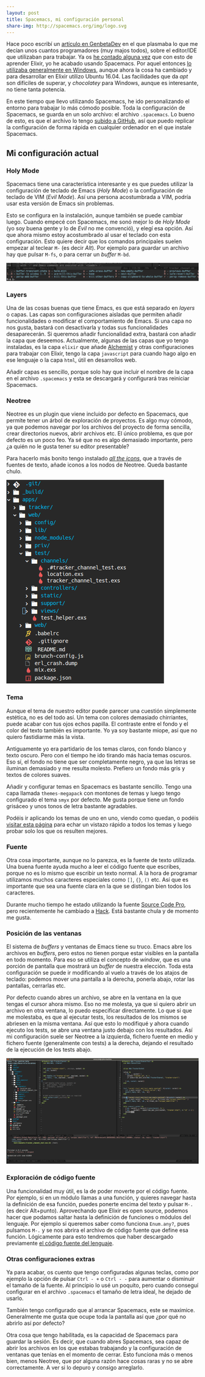 ```yaml
---
layout: post
title: Spacemacs, mi configuración personal
share-img: http://spacemacs.org/img/logo.svg
---
```



Hace poco escribí un [artículo en GenbetaDev](https://www.genbetadev.com/herramientas/las-herramientas-del-programador-y-tu-cual-usas) en el que plasmaba lo que me decían unos cuantos programadores (muy majos todos), sobre el editor/IDE que utilizaban para trabajar. Ya os [he contado alguna vez](http://charlascylon.com/2016-06-20-spacemacs-el-editor-perfecto-Elixir) que con esto de aprender Elixir, yo he acabado usando Spacemacs. Por aquel entonces [lo utilizaba generalmente en Windows](http://charlascylon.com/2016-06-29-instalando-spacemacs-en-windows), aunque ahora la cosa ha cambiado y para desarrollar en Elixir utilizo Ubuntu 16.04. Las facilidades que da *apt* son difíciles de superar, y *chocolatey* para Windows, aunque es interesante, no tiene tanta potencia. 

En este tiempo que llevo utilizando Spacemacs, he ido personalizando el entorno para trabajar lo más cómodo posible. Toda la configuración de Spacemacs, se guarda en un solo archivo: el archivo `.spacemacs`. Lo bueno de esto, es que el archivo lo tengo [subido a GitHub](https://github.com/rubenfa/spacemacs-config), así que puedo replicar la configuración de forma rápida en cualquier ordenador en el que instale Spacemacs.


## Mi configuración actual

### Holy Mode

Spacemacs tiene una característica interesante y es que puedes utilizar la configuración de teclado de Emacs (*Holy Mode*) o la configuración de teclado de VIM (*Evil Mode*). Así una persona acostumbrada a VIM, podría usar esta versión de Emacs sin problemas. 

Esto se configura en la instalación, aunque también se puede cambiar luego. Cuando empecé con Spacemacs, me sonó mejor lo de *Holy Mode* (yo soy buena gente y lo de *Evil* no me convenció), y elegí esa opción. Así que ahora mismo estoy acostumbrado al usar el teclado con esta configuración. Esto quiere decir que los comandos principales suelen empezar al teclear `M-` (es decir *Alt*). Por ejemplo para guardar un archivo hay que pulsar `M-fs`, o para cerrar un *buffer* `M-bd`.

![Neotree con all-the-icons](/img/posts/2017/minibufer.png)

### Layers

Una de las cosas buenas que tiene Emacs, es que está separado en *layers* o capas. Las capas son configuraciones aisladas que permiten añadir funcionalidades o modificar el comportamiento de Emacs. Si una capa no nos gusta, bastará con desactivarla y todas sus funcionalidades desaparecerán. Si queremos añadir funcionalidad extra, bastará con añadir la capa que deseemos. Actualmente, algunas de las capas que yo tengo instaladas, es la capa `elixir` que añade [Alchemist](https://github.com/tonini/alchemist.el) y otras configuraciones para trabajar con Elixir, tengo la capa `javascript` para cuando hago algo en ese lenguaje o la capa `html`, útil en desarrollos web. 

Añadir capas es sencillo, porque solo hay que incluir el nombre de la capa en el archivo `.spacemacs` y esta se descargará y configurará tras reiniciar Spacemacs.

### Neotree

Neotree es un plugin que viene incluido por defecto en Spacemacs, que permite tener un árbol de exploración de proyectos. Es algo muy cómodo, ya que podemos navegar por los archivos del proyecto de forma sencilla, crear directorios nuevos, abrir archivos etc. El único problema, es que por defecto es un poco feo. Ya sé que no es algo demasiado importante, pero ¿a quién no le gusta tener su editor presentable? 

Para hacerlo más bonito tengo instalado [*all the icons*](https://github.com/domtronn/all-the-icons.el#resource-fonts), que a través de fuentes de texto, añade iconos a los nodos de Neotree. Queda bastante chulo.

![Neotree con all-the-icons](/img/posts/2017/all_the_icons.png)

### Tema

Aunque el tema de nuestro editor puede parecer una cuestión simplemente estética, no es del todo así. Un tema con colores demasiado chirriantes, puede acabar con tus ojos echos papilla. El contraste entre el fondo y el color del texto también es importante. Yo ya soy bastante miope, así que no quiero fastidiarme más la vista. 

Antiguamente yo era partidario de los temas claros, con fondo blanco y texto oscuro. Pero con el tiempo he ido tirando más hacia temas oscuros. Eso sí, el fondo no tiene que ser completamente negro, ya que las letras se iluminan demasiado y me resulta molesto. Prefiero un fondo más gris y textos de colores suaves. 

Añadir y configurar temas en Spacemacs es bastante sencillo. Tengo una capa llamada `themes-megapack` con montones de temas y luego tengo configurado el tema `smyx` por defecto. Me gusta porque tiene un fondo grisáceo y unos tonos de letra bastante agradables.

Podéis ir aplicando los temas de uno en uno, viendo como quedan, o podéis [visitar esta página](http://themegallery.robdor.com/) para echar un vistazo rápido a todos los temas y luego probar solo los que os resulten mejores.

### Fuente

Otra cosa importante, aunque no lo parezca, es la fuente de texto utilizada. Una buena fuente ayuda mucho a leer el código fuente que escribes, porque no es lo mismo que escribir un texto normal. A la hora de programar utilizamos muchos caracteres especiales como `[]`, `{}`, `()` etc. Así que es importante que sea una fuente clara en la que se distingan bien todos los caracteres.

Durante mucho tiempo he estado utilizando la fuente [Source Code Pro](https://github.com/adobe-fonts/source-code-pro), pero recientemente he cambiado a [Hack](http://sourcefoundry.org/hack/). Está bastante chula y de momento me gusta.

### Posición de las ventanas

El sistema de *buffers* y ventanas de Emacs tiene su truco. Emacs abre los archivos en *buffers*, pero estos no tienen porque estar visibles en la pantalla en todo momento. Para eso se utiliza el concepto de *window*, que es una porción de pantalla que mostrará un *buffer* de nuestra elección. Toda esta configuración se puede ir modificando al vuelo a través de los atajos de teclado: podemos mover una pantalla a la derecha, ponerla abajo, rotar las pantallas, cerrarlas etc. 

Por defecto cuando abres un archivo, se abre en la ventana en la que tengas el cursor ahora mismo. Eso no me molesta, ya que si quiero abrir un archivo en otra ventana, lo puedo especificar directamente. Lo que si que me molestaba, es que al ejecutar tests, los resultados de los mismos se abriesen en la misma ventana. Así que esto lo modifiqué y ahora cuando ejecuto los tests, se abre una ventana justo debajo con los resultados. Así mi configuración suele ser Neotree a la izquierda, fichero fuente en medio y fichero fuente (generalmente con tests) a la derecha, dejando el resultado de la ejecución de los tests abajo.

![Mi layout habitual](/img/posts/2017/emacs_layout.png)

### Exploración de código fuente

Una funcionalidad muy útil, es la de poder moverte por el código fuente. Por ejemplo, si en un módulo llamas a una función, y quieres navegar hasta la definición de esa función, puedes ponerte encima del texto y pulsar `M-.` (es decir Alt+punto). Aprovechando que Elixir es open source, podemos hacer que podamos saltar hasta la definición de funciones o módulos del lenguaje. Por ejemplo si queremos saber como funciona `Enum.any?`, pues pulsamos `M-.` y se nos abrira el archivo de código fuente que define esa función. Lógicamente para esto tendremos que haber descargado previamente [el código fuente del lenguaje](https://github.com/elixir-lang/elixir).


### Otras configuraciones extras

Ya para acabar, os cuento que tengo configuradas algunas teclas, como por ejemplo la opción de pulsar `Ctrl - +` o `Ctrl - -` para aumentar o disminuir el tamaño de la fuente. Al principio lo usé un poquito, pero cuando conseguí configurar en el archivo `.spacemacs` el tamaño de letra ideal, he dejado de usarlo.

También tengo configurado que al arrancar Spacemacs, este se maximice. Generalmente me gusta que ocupe toda la pantalla así que ¿por qué no abrirlo así por defecto?

Otra cosa que tengo habilitada, es la capacidad de Spacemacs para guardar la sesión. Es decir, que cuando abres Spacemacs, sea capaz de abrir los archivos en los que estabas trabajando y la configuración de ventanas que tenías en el momento de cerrar. Esto funciona más o menos bien, menos Neotree, que por alguna razón hace cosas raras y no se abre correctamente. A ver si lo depuro y consigo arreglarlo.